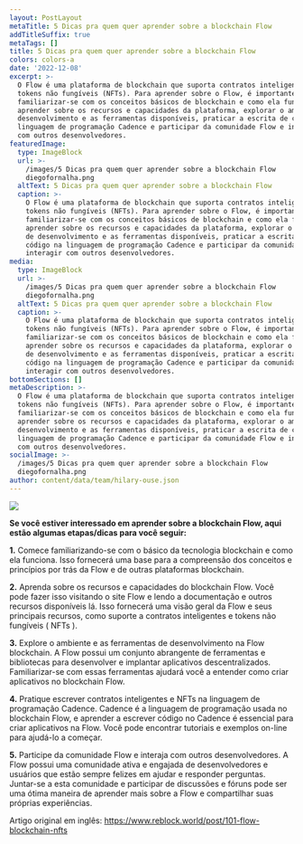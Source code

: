 ```yaml
---
layout: PostLayout
metaTitle: 5 Dicas pra quem quer aprender sobre a blockchain Flow
addTitleSuffix: true
metaTags: []
title: 5 Dicas pra quem quer aprender sobre a blockchain Flow
colors: colors-a
date: '2022-12-08'
excerpt: >-
  O Flow é uma plataforma de blockchain que suporta contratos inteligentes e
  tokens não fungíveis (NFTs). Para aprender sobre o Flow, é importante
  familiarizar-se com os conceitos básicos de blockchain e como ela funciona,
  aprender sobre os recursos e capacidades da plataforma, explorar o ambiente de
  desenvolvimento e as ferramentas disponíveis, praticar a escrita de código na
  linguagem de programação Cadence e participar da comunidade Flow e interagir
  com outros desenvolvedores.
featuredImage:
  type: ImageBlock
  url: >-
    /images/5 Dicas pra quem quer aprender sobre a blockchain Flow
    diegofornalha.png
  altText: 5 Dicas pra quem quer aprender sobre a blockchain Flow
  caption: >-
    O Flow é uma plataforma de blockchain que suporta contratos inteligentes e
    tokens não fungíveis (NFTs). Para aprender sobre o Flow, é importante
    familiarizar-se com os conceitos básicos de blockchain e como ela funciona,
    aprender sobre os recursos e capacidades da plataforma, explorar o ambiente
    de desenvolvimento e as ferramentas disponíveis, praticar a escrita de
    código na linguagem de programação Cadence e participar da comunidade Flow e
    interagir com outros desenvolvedores.
media:
  type: ImageBlock
  url: >-
    /images/5 Dicas pra quem quer aprender sobre a blockchain Flow
    diegofornalha.png
  altText: 5 Dicas pra quem quer aprender sobre a blockchain Flow
  caption: >-
    O Flow é uma plataforma de blockchain que suporta contratos inteligentes e
    tokens não fungíveis (NFTs). Para aprender sobre o Flow, é importante
    familiarizar-se com os conceitos básicos de blockchain e como ela funciona,
    aprender sobre os recursos e capacidades da plataforma, explorar o ambiente
    de desenvolvimento e as ferramentas disponíveis, praticar a escrita de
    código na linguagem de programação Cadence e participar da comunidade Flow e
    interagir com outros desenvolvedores.
bottomSections: []
metaDescription: >-
  O Flow é uma plataforma de blockchain que suporta contratos inteligentes e
  tokens não fungíveis (NFTs). Para aprender sobre o Flow, é importante
  familiarizar-se com os conceitos básicos de blockchain e como ela funciona,
  aprender sobre os recursos e capacidades da plataforma, explorar o ambiente de
  desenvolvimento e as ferramentas disponíveis, praticar a escrita de código na
  linguagem de programação Cadence e participar da comunidade Flow e interagir
  com outros desenvolvedores.
socialImage: >-
  /images/5 Dicas pra quem quer aprender sobre a blockchain Flow
  diegofornalha.png
author: content/data/team/hilary-ouse.json
---
```

[![](https://static.wixstatic.com/media/704318ee9be94acabf28919a734951b8.jpg/v1/fill/w\_740%2Ch\_494%2Cal_c%2Cq\_85%2Cusm\_0.66\_1.00\_0.01%2Cenc_auto/704318ee9be94acabf28919a734951b8.jpg)](https://static.wixstatic.com/media/704318ee9be94acabf28919a734951b8.jpg/v1/fill/w\_740%2Ch\_494%2Cal_c%2Cq\_85%2Cusm\_0.66\_1.00\_0.01%2Cenc_auto/704318ee9be94acabf28919a734951b8.jpg)

**Se você estiver interessado em aprender sobre a blockchain Flow, aqui estão algumas etapas/dicas para você seguir:**

**1.** Comece familiarizando-se com o básico da tecnologia blockchain e como ela funciona. Isso fornecerá uma base para a compreensão dos conceitos e princípios por trás da Flow e de outras plataformas blockchain.

**2.** Aprenda sobre os recursos e capacidades do blockchain Flow. Você pode fazer isso visitando o site Flow e lendo a documentação e outros recursos disponíveis lá. Isso fornecerá uma visão geral da Flow e seus principais recursos, como suporte a contratos inteligentes e tokens não fungíveis ( NFTs ).

**3.** Explore o ambiente e as ferramentas de desenvolvimento na Flow blockchain. A Flow possui um conjunto abrangente de ferramentas e bibliotecas para desenvolver e implantar aplicativos descentralizados. Familiarizar-se com essas ferramentas ajudará você a entender como criar aplicativos no blockchain Flow.

**4.** Pratique escrever contratos inteligentes e NFTs na linguagem de programação Cadence. Cadence é a linguagem de programação usada no blockchain Flow, e aprender a escrever código no Cadence é essencial para criar aplicativos na Flow. Você pode encontrar tutoriais e exemplos on-line para ajudá-lo a começar.

**5.** Participe da comunidade Flow e interaja com outros desenvolvedores. A Flow possui uma comunidade ativa e engajada de desenvolvedores e usuários que estão sempre felizes em ajudar e responder perguntas. Juntar-se a esta comunidade e participar de discussões e fóruns pode ser uma ótima maneira de aprender mais sobre a Flow e compartilhar suas próprias experiências.

Artigo original em inglês:
<https://www.reblock.world/post/101-flow-blockchain-nfts>

